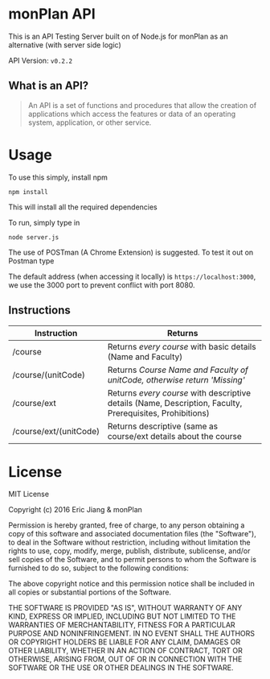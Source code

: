 # monPlan API
This is an API Testing Server built on of Node.js for monPlan as an alternative (with server side logic)

API Version: `v0.2.2`

## What is an API?
> An API is a set of functions and procedures that allow the creation of applications which access the features or data of an operating system, application, or other service.

# Usage
To use this simply, install npm
```
npm install
```
This will install all the required dependencies

To run, simply type in
```
node server.js
```

The use of POSTman (A Chrome Extension) is suggested. To test it out on Postman type

The default address (when accessing it locally) is `https://localhost:3000`, we use the 3000 port to prevent conflict with port 8080.

## Instructions

| Instruction            | Returns                                                                                                   |
|------------------------|-----------------------------------------------------------------------------------------------------------|
| /course                | Returns _every course_ with basic details (Name and Faculty)                                              |
| /course/(unitCode)     | Returns _Course Name and Faculty of unitCode, otherwise return 'Missing'_                                 |
| /course/ext            | Returns _every course_ with descriptive details (Name, Description, Faculty, Prerequisites, Prohibitions) |
| /course/ext/(unitCode) | Returns descriptive (same as course/ext details about the course                                          |


# License
MIT License

Copyright (c) 2016 Eric Jiang & monPlan

Permission is hereby granted, free of charge, to any person obtaining a copy
of this software and associated documentation files (the "Software"), to deal
in the Software without restriction, including without limitation the rights
to use, copy, modify, merge, publish, distribute, sublicense, and/or sell
copies of the Software, and to permit persons to whom the Software is
furnished to do so, subject to the following conditions:

The above copyright notice and this permission notice shall be included in all
copies or substantial portions of the Software.

THE SOFTWARE IS PROVIDED "AS IS", WITHOUT WARRANTY OF ANY KIND, EXPRESS OR
IMPLIED, INCLUDING BUT NOT LIMITED TO THE WARRANTIES OF MERCHANTABILITY,
FITNESS FOR A PARTICULAR PURPOSE AND NONINFRINGEMENT. IN NO EVENT SHALL THE
AUTHORS OR COPYRIGHT HOLDERS BE LIABLE FOR ANY CLAIM, DAMAGES OR OTHER
LIABILITY, WHETHER IN AN ACTION OF CONTRACT, TORT OR OTHERWISE, ARISING FROM,
OUT OF OR IN CONNECTION WITH THE SOFTWARE OR THE USE OR OTHER DEALINGS IN THE
SOFTWARE.
